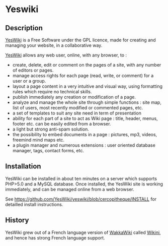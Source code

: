 # Yeswiki
## Description
[YesWiki](http://yeswiki.net) is a Free Software under the GPL licence, made for creating and managing your website, in a collaborative way.

[YesWiki](http://yeswiki.net) allows any web user, online, with any browser, to :
- create, delete, edit or comment on the pages of a site, with any number of editors or pages.
- manage access rights for each page (read, write, or comment) for a user or a group.
- layout a page content in a very intuitive and visual way, using formatting rules which require no technical skills.
- publish immediately any creation or modification of a page.
- analyze and manage the whole site through simple functions : site map, list of users, most recently modified or commented pages, etc.
- a set of templates to suit any site need in term of presentation
- ability for each part of a site to act as Wiki page : title, header, menus, footer etc. can be easily edited from a browser.
- a light but strong anti-spam solution.
- the possibility to embed documents in a page : pictures, mp3, videos, freemind mind maps etc.
- a plugin manager and numerous extensions : user oriented database manager, tags, contact forms, etc.

## Installation
YesWiki can be installed in about ten minutes on a server which supports PHP>5.0 and a MySQL database. Once installed, the YesWiki site is working immediately, and can be managed online from a web browser.

See https://github.com/YesWiki/yeswiki/blob/cercopitheque/INSTALL for detailled install instructions.

## History
YesWiki grew out of a French language version of [WakkaWiki](https://en.wikipedia.org/wiki/WakkaWiki) called [Wikini](http://wikini.net), and hence has strong French language support.
